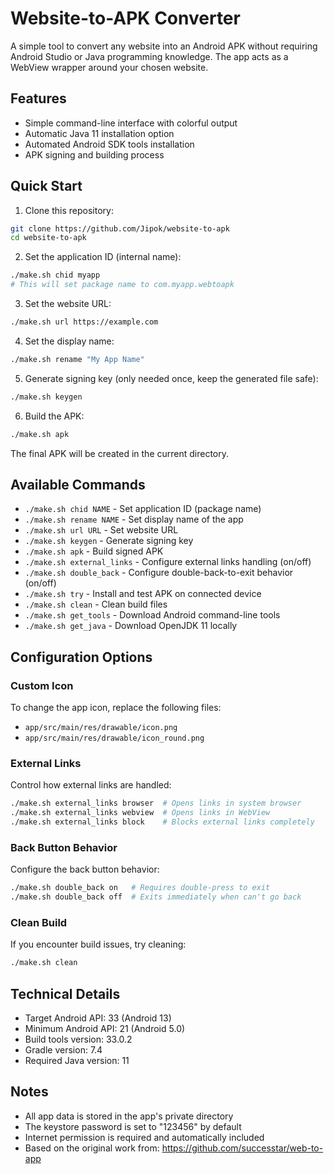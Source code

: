 # Website-to-APK Converter

A simple tool to convert any website into an Android APK without requiring Android Studio or Java programming knowledge. The app acts as a WebView wrapper around your chosen website.

## Features

- Simple command-line interface with colorful output
- Automatic Java 11 installation option
- Automated Android SDK tools installation
- APK signing and building process

## Quick Start

1. Clone this repository:
```bash
git clone https://github.com/Jipok/website-to-apk
cd website-to-apk
```

2. Set the application ID (internal name):
```bash
./make.sh chid myapp
# This will set package name to com.myapp.webtoapk
```

3. Set the website URL:
```bash
./make.sh url https://example.com
```

4. Set the display name:
```bash
./make.sh rename "My App Name"
```

5. Generate signing key (only needed once, keep the generated file safe):
```bash
./make.sh keygen
```

6. Build the APK:
```bash
./make.sh apk
```

The final APK will be created in the current directory.

## Available Commands

- `./make.sh chid NAME` - Set application ID (package name)
- `./make.sh rename NAME` - Set display name of the app
- `./make.sh url URL` - Set website URL
- `./make.sh keygen` - Generate signing key
- `./make.sh apk` - Build signed APK
- `./make.sh external_links` - Configure external links handling (on/off)
- `./make.sh double_back` - Configure double-back-to-exit behavior (on/off)
- `./make.sh try` - Install and test APK on connected device
- `./make.sh clean` - Clean build files
- `./make.sh get_tools` - Download Android command-line tools
- `./make.sh get_java` - Download OpenJDK 11 locally

## Configuration Options

### Custom Icon
To change the app icon, replace the following files:
- `app/src/main/res/drawable/icon.png`
- `app/src/main/res/drawable/icon_round.png`

### External Links
Control how external links are handled:
```bash
./make.sh external_links browser  # Opens links in system browser
./make.sh external_links webview  # Opens links in WebView
./make.sh external_links block    # Blocks external links completely
```

### Back Button Behavior
Configure the back button behavior:
```bash
./make.sh double_back on   # Requires double-press to exit
./make.sh double_back off  # Exits immediately when can't go back
```

### Clean Build
If you encounter build issues, try cleaning:
```bash
./make.sh clean
```

## Technical Details

- Target Android API: 33 (Android 13)
- Minimum Android API: 21 (Android 5.0)
- Build tools version: 33.0.2
- Gradle version: 7.4
- Required Java version: 11

## Notes

- All app data is stored in the app's private directory
- The keystore password is set to "123456" by default
- Internet permission is required and automatically included
- Based on the original work from: https://github.com/successtar/web-to-app  

